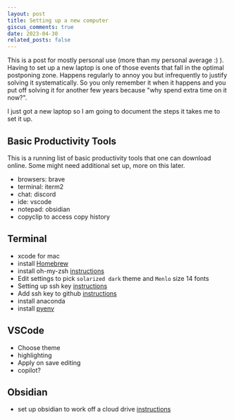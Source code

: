 ```yaml
---
layout: post
title: Setting up a new computer
giscus_comments: true
date: 2023-04-30
related_posts: false
---
```


This is a post for mostly personal use (more than my personal average :) ). 
Having to set up a new laptop is one of those events that fall in the optimal postponing zone. Happens regularly to annoy you but infrequently to justify solving it systematically. So you only remember it when it happens and you put off solving it for another few years because "why spend extra time on it now?".


I just got a new laptop so I am going to document the steps it takes me to set it up. 

## Basic Productivity Tools

This is a running list of basic productivity tools that one can download online. Some might need additional set up, more on this later. 

 - browsers: brave
 - terminal: iterm2
 - chat: discord 
 - ide: vscode
 - notepad: obsidian
 - copyclip to access copy history



## Terminal

 - xcode for mac
 - install [Homebrew](https://brew.sh/)
 - install oh-my-zsh [instructions](https://github.com/ohmyzsh/ohmyzsh)
 - Edit settings to pick `solarized dark` theme and `Menlo` size 14 fonts 
 - Setting up ssh key [instructions](https://docs.github.com/en/authentication/connecting-to-github-with-ssh/generating-a-new-ssh-key-and-adding-it-to-the-ssh-agent)
 - Add ssh key to github [instructions](https://docs.github.com/en/authentication/connecting-to-github-with-ssh/adding-a-new-ssh-key-to-your-github-account)
 - install anaconda 
 - install [pyenv](https://realpython.com/intro-to-pyenv)


## VSCode 

 - Choose theme 
 - highlighting 
 - Apply on save editing 
 - copilot? 


 ## Obsidian

 - set up obsidian to work off a cloud drive [instructions](https://www.makeuseof.com/sync-obsidian-vault-across-devices/)